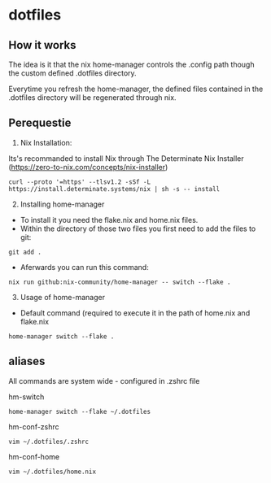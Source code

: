 # dotfiles

## How it works

The idea is it that the nix home-manager controls the .config path though the custom defined .dotfiles directory.

Everytime you refresh the home-manager, the defined files contained in the .dotfiles directory will be regenerated through nix.

## Perequestie


1. Nix Installation:

Its's recommanded to install Nix through The Determinate Nix Installer (https://zero-to-nix.com/concepts/nix-installer)

``` The Determinate Nix Installer
curl --proto '=https' --tlsv1.2 -sSf -L https://install.determinate.systems/nix | sh -s -- install
```


2. Installing home-manager 

- To install it you need the flake.nix and home.nix files.
- Within the directory of those two files you first need to add the files to git:

``` add to git
git add .
```

- Aferwards you can run this command:

``` installation of home-manager
nix run github:nix-community/home-manager -- switch --flake .
```

3. Usage of home-manager

- Default command (required to execute it in the path of home.nix and flake.nix

``` installation of home-manager
home-manager switch --flake .
```


## aliases

All commands are system wide - configured in .zshrc file

hm-switch 
```hm-switch
home-manager switch --flake ~/.dotfiles
```

hm-conf-zshrc

```hm-conf-zshrc
vim ~/.dotfiles/.zshrc
```
hm-conf-home

```hm-conf-home
vim ~/.dotfiles/home.nix
```







